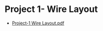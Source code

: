 # Project 1- Wire Layout

- [Project-1 Wire Layout.pdf](https://github.com/jennyk1989/project-team/files/7671492/Project-1.Wire.Layout.pdf)
